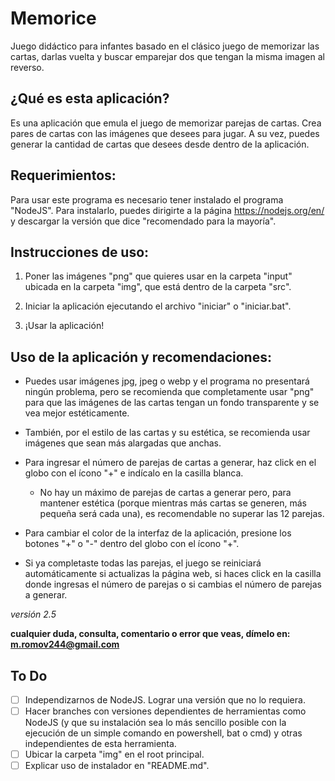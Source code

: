 # Memorice
Juego didáctico para infantes basado en el clásico juego de memorizar las cartas, darlas vuelta y buscar emparejar dos que tengan la misma imagen al reverso.

## ¿Qué es esta aplicación? 
Es una aplicación que emula el juego de memorizar parejas de cartas. Crea pares de cartas con las imágenes que desees para jugar. A su vez, puedes generar la cantidad de cartas que desees desde dentro de la aplicación.

## Requerimientos:

Para usar este programa es necesario tener instalado el programa "NodeJS". Para instalarlo, puedes dirigirte a la página https://nodejs.org/en/ y descargar la versión que dice "recomendado para la mayoría".





## Instrucciones de uso:

1. Poner las imágenes "png" que quieres usar en la carpeta "input" ubicada en la carpeta "img", que está dentro de la carpeta "src".

2. Iniciar la aplicación ejecutando el archivo "iniciar" o "iniciar.bat".

3. ¡Usar la aplicación!





## Uso de la aplicación y recomendaciones:

- Puedes usar imágenes jpg, jpeg o webp y el programa no presentará ningún problema, pero se recomienda que completamente usar "png" para que las imágenes de las cartas tengan un fondo transparente y se vea mejor estéticamente.

- También, por el estilo de las cartas y su estética, se recomienda usar imágenes que sean más alargadas que anchas.
  
- Para ingresar el número de parejas de cartas a generar, haz click en el globo con el ícono "+" e indícalo en la casilla blanca.
    - No hay un máximo de parejas de cartas a generar pero, para mantener estética (porque mientras más cartas se generen, más pequeña será cada una), es recomendable no superar las 12 parejas.

- Para cambiar el color de la interfaz de la aplicación, presione los botones "+" o "-" dentro del globo con el ícono "+".

- Si ya completaste todas las parejas, el juego se reiniciará automáticamente si actualizas la página web, si haces click en la casilla donde ingresas el número de parejas o si cambias el número de parejas a generar.





*versión 2.5*

**cualquier duda, consulta, comentario o error que veas, dímelo en: m.romov244@gmail.com**





## To Do
- [ ] Independizarnos de NodeJS. Lograr una versión que no lo requiera.
- [ ] Hacer branches con versiones dependientes de herramientas como NodeJS (y que su instalación sea lo más sencillo posible con la ejecución de un simple comando en powershell, bat o cmd) y otras independientes de esta herramienta.
- [ ] Ubicar la carpeta "img" en el root principal.
- [ ] Explicar uso de instalador en "README.md".
